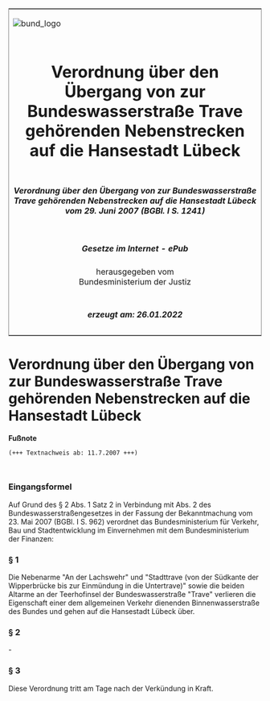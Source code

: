 <span id="DECKBLATT.html"></span>

<table border="0" frame="border" width="100%">

<tr valign="top">

<td align="left">

![bund\_logo](BfJ_2021_Web_de_de.gif)

</td>

<td align="right">

 

</td>

</tr>

<tr align="center" valign="middle">

<td colspan="2">

# Verordnung über den Übergang von zur Bundeswasserstraße Trave gehörenden Nebenstrecken auf die Hansestadt Lübeck

</td>

</tr>

<tr align="center" valign="middle">

<td colspan="2">

##### Verordnung über den Übergang von zur Bundeswasserstraße Trave gehörenden Nebenstrecken auf die Hansestadt Lübeck vom 29. Juni 2007 (BGBl. I S. 1241)

</td>

</tr>

<tr align="center" valign="middle">

<td colspan="2">

  
  

##### Gesetze im Internet - ePub  
  
herausgegeben vom  
Bundesministerium der Justiz

</td>

</tr>

<tr align="center" valign="bottom">

<td colspan="2">

  
  

##### erzeugt am: 26.01.2022

</td>

</tr>

</table>

<span id="BJNR124100007.html"></span>

# Verordnung über den Übergang von zur Bundeswasserstraße Trave gehörenden Nebenstrecken auf die Hansestadt Lübeck

<div>

  
**Fußnote**

<div class="jnhtml">

<div>

<div class="jurAbsatz">

  

``` 
(+++ Textnachweis ab: 11.7.2007 +++)

 
```

</div>

</div>

</div>

</div>

<span id="BJNR124100007BJNE000100000.html"></span>

### Eingangsformel  

<div>

<div class="jnhtml">

<div>

<div class="jurAbsatz">

Auf Grund des § 2 Abs. 1 Satz 2 in Verbindung mit Abs. 2 des
Bundeswasserstraßengesetzes in der Fassung der Bekanntmachung vom 23.
Mai 2007 (BGBl. I S. 962) verordnet das Bundesministerium für Verkehr,
Bau und Stadtentwicklung im Einvernehmen mit dem Bundesministerium der
Finanzen:

</div>

</div>

</div>

</div>

<span id="BJNR124100007BJNE000200000.html"></span>

### § 1  

<div>

<div class="jnhtml">

<div>

<div class="jurAbsatz">

Die Nebenarme "An der Lachswehr" und "Stadttrave (von der Südkante der
Wipperbrücke bis zur Einmündung in die Untertrave)" sowie die beiden
Altarme an der Teerhofinsel der Bundeswasserstraße "Trave" verlieren die
Eigenschaft einer dem allgemeinen Verkehr dienenden Binnenwasserstraße
des Bundes und gehen auf die Hansestadt Lübeck über.

</div>

</div>

</div>

</div>

<span id="BJNR124100007BJNE000300000.html"></span>

### § 2  

<div>

<div class="jnhtml">

<div>

<div class="jurAbsatz">

\-

</div>

</div>

</div>

</div>

<span id="BJNR124100007BJNE000400000.html"></span>

### § 3  

<div>

<div class="jnhtml">

<div>

<div class="jurAbsatz">

Diese Verordnung tritt am Tage nach der Verkündung in Kraft.

</div>

</div>

</div>

</div>
